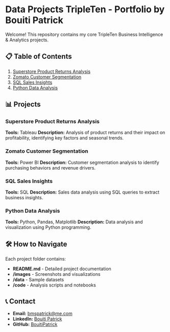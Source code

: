 # Data Projects TripleTen - Portfolio by Bouiti Patrick

Welcome! This repository contains my core TripleTen Business Intelligence & Analytics projects.

## 📋 Table of Contents
1. [Superstore Product Returns Analysis](https://github.com/BouitiPatrick/Data_projects_TripleTen/tree/main/01_superstore_product_returns)
2. [Zomato Customer Segmentation](./02-zomato-customer-segmentation/README.md)
3. [SQL Sales Insights](./03-sql-sales-insights/README.md)
4. [Python Data Analysis](./04-python-data-analysis/README.md)

## 📊 Projects

### Superstore Product Returns Analysis
**Tools:** Tableau
**Description:** Analysis of product returns and their impact on profitability, identifying key factors and seasonal trends.

### Zomato Customer Segmentation
**Tools:** Power BI
**Description:** Customer segmentation analysis to identify purchasing behaviors and revenue drivers.

### SQL Sales Insights
**Tools:** SQL
**Description:** Sales data analysis using SQL queries to extract business insights.

### Python Data Analysis
**Tools:** Python, Pandas, Matplotlib
**Description:** Data analysis and visualization using Python programming.

## 🛠 How to Navigate
Each project folder contains:
- **README.md** - Detailed project documentation
- **/images** - Screenshots and visualizations
- **/data** - Sample datasets
- **/code** - Analysis scripts and notebooks

## 📞 Contact
- **Email:** bmspatrick@me.com
- **LinkedIn:** [Bouiti Patrick](https://linkedin.com/in/bouiti-patrick)
- **GitHub:** [BouitiPatrick](https://github.com/BouitiPatrick)

